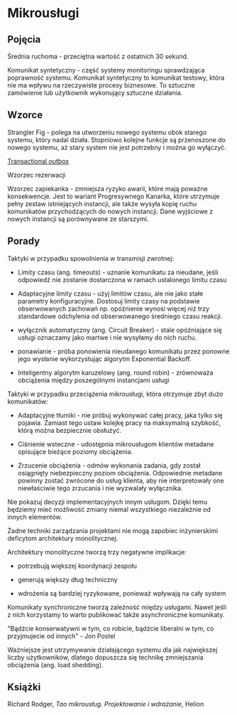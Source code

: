 # Mikrousługi

## Pojęcia

Średnia ruchoma - przeciętna wartość z ostatnich 30 sekund.

Komunikat syntetyczny - część systemy monitoringu sprawdzająca poprawność systemu. Komunikat syntetyczny to komunikat testowy, która nie ma wpływu na rzeczywiste procesy biznesowe. To sztuczne zamówienie lub użytkownik wykonujący sztuczne działania.

## Wzorce

Strangler Fig - polega na utworzeniu nowego systemu obok starego systemu, który nadal działa. Stopniowo kolejne funkcje są przenoszone do nowego systemu, aż stary system nie jest potrzebny i można go wyłączyć.

[Transactional outbox](https://microservices.io/patterns/data/transactional-outbox.html)

Wzorzec rezerwacji

Wzorzec zapiekanka - zmniejsza ryzyko awarii, które mają poważne konsekwencje. Jest to wariant Progresywnego Kanarka, które utrzymuje pełny zestaw istniejących instancji, ale także wysyła kopię ruchu komunikatów przychodzących do nowych instancji. Dane wyjściowe z nowych instancji są porównywane ze starszymi.

## Porady

Taktyki w przypadku spowolnienia w transmisji zwrotnej:

* Limity czasu (ang. timeouts) - uznanie komunikatu za nieudane, jeśli odpowiedź nie zostanie dostarczona w ramach ustalonego limitu czasu

* Adaptacyjne limity czasu - użyj limitów czasu, ale nie jako stałe parametry konfiguracyjne. Dostosuj limity czasy na podstawie obserwowanych zachowań np. opóźnienie wynosi więcej niż trzy standardowe odchylenia od obserwowanego średniego czasu reakcji.

* wyłącznik automatyczny (ang. Circuit Breaker) - stale opóźniające się usługi oznaczamy jako martwe i nie wysyłamy do nich ruchu.

* ponawianie - próba ponowienia nieudanego komunikatu przez ponowne jego wysłanie wykorzystując algorytm Exponential Backoff.

* Inteligentny algorytm karuzelowy (ang. round robin) - zrównoważa obciążenia między poszególnymi instancjami usługi


Taktyki w przypadku przeciążenia mikrousługi, która otrzymuje zbyt dużo komunikatów:

* Adaptacyjne tłumiki - nie próbuj wykonywać całej pracy, jaka tylko się pojawia. Zamiast tego ustaw kolejkę pracy na maksymalną szybkość, którą można bezpiecznie obsłużyć.

* Ciśnienie wsteczne - udostępnia mikrousługom klientów metadane opisujące bieżące poziomy obciążenia.

* Zrzucenie obciążenia - odmów wykonania zadania, gdy został osiągnięty niebezpieczny poziom obciążenia. Odpowiednie metadane powinny zostać zwrócone do usług klienta, aby nie interpretowały one niewłaściwie tego zrzucania i nie wyzwalały wyłącznika.


Nie pokazuj decyzji implementacyjnych innym usługom. Dzięki temu będziemy mieć możliwość zmiany niemal wszystkiego niezależnie od innych elementów.

Żadne techniki zarządzania projektami nie mogą zapobiec inżynierskimi deficytom architektury monolitycznej.

Architektury monolityczne tworzą trzy negatywne implikacje:

* potrzebują większej koordynacji zespołu

* generują większy dług techniczny

* wdrożenia są bardziej ryzykowane, ponieważ wpływają na cały system


Komunikaty synchroniczne tworzą zależność między usługami. Nawet jeśli z nich korzystamy to warto publikować także asynchroniczne komunikaty.

"Bądźcie konserwatywni w tym, co robicie, bądźcie liberalni w tym, co przyjmujecie od innych" - Jon Postel

Ważniejsze jest utrzymywanie działającego systemu dla jak największej liczby użytkowników, dlatego dopuszcza się technikę zmniejszania obciążenia (ang. load shedding).


## Książki

Richard Rodger, _Tao mikrousług. Projektowanie i wdrażanie_, Helion
